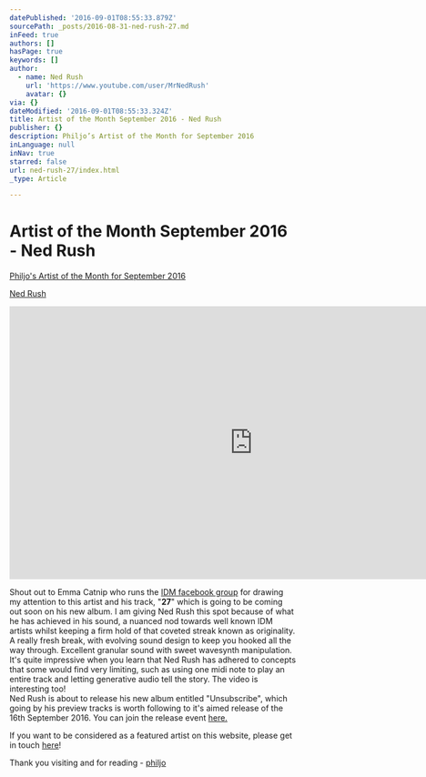 ```yaml
---
datePublished: '2016-09-01T08:55:33.879Z'
sourcePath: _posts/2016-08-31-ned-rush-27.md
inFeed: true
authors: []
hasPage: true
keywords: []
author:
  - name: Ned Rush
    url: 'https://www.youtube.com/user/MrNedRush'
    avatar: {}
via: {}
dateModified: '2016-09-01T08:55:33.324Z'
title: Artist of the Month September 2016 - Ned Rush
publisher: {}
description: Philjo’s Artist of the Month for September 2016
inLanguage: null
inNav: true
starred: false
url: ned-rush-27/index.html
_type: Article

---
```

# Artist of the Month September 2016 - Ned Rush

[Philjo's Artist of the Month for September 2016][0]

[Ned Rush][0]

<iframe src="https://cdn.embedly.com/widgets/media.html?src=https%3A%2F%2Fwww.youtube.com%2Fembed%2FQUVf_tnBmwY%3Ffeature%3Doembed&amp;url=http%3A%2F%2Fwww.youtube.com%2Fwatch%3Fv%3DQUVf_tnBmwY&amp;image=https%3A%2F%2Fi.ytimg.com%2Fvi%2FQUVf_tnBmwY%2Fhqdefault.jpg&amp;key=b7d04c9b404c499eba89ee7072e1c4f7&amp;type=text%2Fhtml&amp;schema=youtube" width="854" height="480" scrolling="no" frameborder="0" allowfullscreen="" style=""></iframe>

Shout out to Emma Catnip who runs the [IDM facebook group][1] for drawing my attention to this artist and his track, "**27**" which is going to be coming out soon on his new album. I am giving Ned Rush this spot because of what he has achieved in his sound, a nuanced nod towards well known IDM artists whilst keeping a firm hold of that coveted streak known as originality. A really fresh break, with evolving sound design to keep you hooked all the way through. Excellent granular sound with sweet wavesynth manipulation. It's quite impressive when you learn that Ned Rush has adhered to concepts that some would find very limiting, such as using one midi note to play an entire track and letting generative audio tell the story. The video is interesting too!  
Ned Rush is about to release his new album entitled "Unsubscribe", which going by his preview tracks is worth following to it's aimed release of the 16th September 2016\. You can join the release event [here.][2]

If you want to be considered as a featured artist on this website, please get in touch [here][3]!

Thank you visiting and for reading - [philjo][4]

[0]: https://thegrid.ai/philjo/ned-rush-27 "Artist of the Month Sept 2016"
[1]: https://www.facebook.com/groups/idmfan/
[2]: https://www.facebook.com/events/365212463809780/
[3]: https://www.facebook.com/philjomusic "philjo on facebook"
[4]: https://thegrid.ai/philjo/